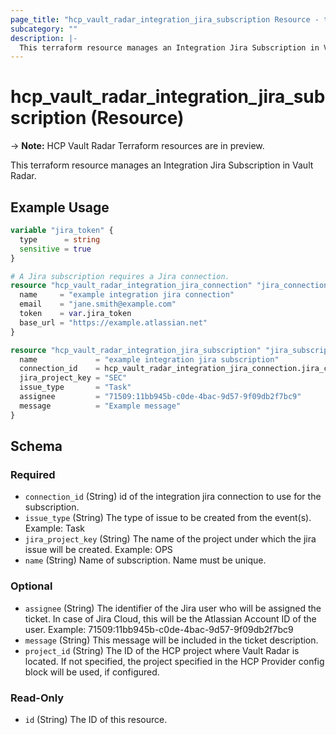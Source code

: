 ```yaml
---
page_title: "hcp_vault_radar_integration_jira_subscription Resource - terraform-provider-hcp"
subcategory: ""
description: |-
  This terraform resource manages an Integration Jira Subscription in Vault Radar.
---
```


# hcp_vault_radar_integration_jira_subscription (Resource)

-> **Note:** HCP Vault Radar Terraform resources are in preview.

This terraform resource manages an Integration Jira Subscription in Vault Radar.

## Example Usage

```terraform
variable "jira_token" {
  type      = string
  sensitive = true
}

# A Jira subscription requires a Jira connection.
resource "hcp_vault_radar_integration_jira_connection" "jira_connection" {
  name     = "example integration jira connection"
  email    = "jane.smith@example.com"
  token    = var.jira_token
  base_url = "https://example.atlassian.net"
}

resource "hcp_vault_radar_integration_jira_subscription" "jira_subscription" {
  name             = "example integration jira subscription"
  connection_id    = hcp_vault_radar_integration_jira_connection.jira_connection.id
  jira_project_key = "SEC"
  issue_type       = "Task"
  assignee         = "71509:11bb945b-c0de-4bac-9d57-9f09db2f7bc9"
  message          = "Example message"
}
```


<!-- schema generated by tfplugindocs -->
## Schema

### Required

- `connection_id` (String) id of the integration jira connection to use for the subscription.
- `issue_type` (String) The type of issue to be created from the event(s). Example: Task
- `jira_project_key` (String) The name of the project under which the jira issue will be created. Example: OPS
- `name` (String) Name of subscription. Name must be unique.

### Optional

- `assignee` (String) The identifier of the Jira user who will be assigned the ticket. In case of Jira Cloud, this will be the Atlassian Account ID of the user. Example: 71509:11bb945b-c0de-4bac-9d57-9f09db2f7bc9
- `message` (String) This message will be included in the ticket description.
- `project_id` (String) The ID of the HCP project where Vault Radar is located. If not specified, the project specified in the HCP Provider config block will be used, if configured.

### Read-Only

- `id` (String) The ID of this resource.
